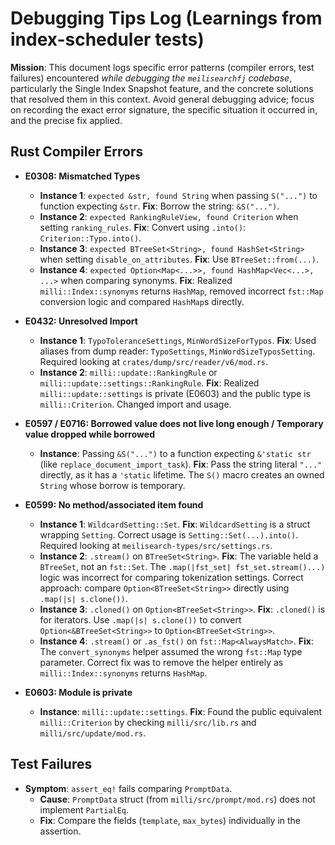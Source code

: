 # Debugging Tips Log (Learnings from index-scheduler tests)

**Mission**: This document logs specific error patterns (compiler errors, test failures) encountered *while debugging the `meilisearchfj` codebase*, particularly the Single Index Snapshot feature, and the concrete solutions that resolved them in this context. Avoid general debugging advice; focus on recording the exact error signature, the specific situation it occurred in, and the precise fix applied.

## Rust Compiler Errors

*   **E0308: Mismatched Types**
    *   **Instance 1**: `expected &str, found String` when passing `S("...")` to function expecting `&str`. **Fix**: Borrow the string: `&S("...")`.
    *   **Instance 2**: `expected RankingRuleView, found Criterion` when setting `ranking_rules`. **Fix**: Convert using `.into()`: `Criterion::Typo.into()`.
    *   **Instance 3**: `expected BTreeSet<String>, found HashSet<String>` when setting `disable_on_attributes`. **Fix**: Use `BTreeSet::from(...)`.
    *   **Instance 4**: `expected Option<Map<...>>, found HashMap<Vec<...>, ...>` when comparing synonyms. **Fix**: Realized `milli::Index::synonyms` returns `HashMap`, removed incorrect `fst::Map` conversion logic and compared `HashMap`s directly.

*   **E0432: Unresolved Import**
    *   **Instance 1**: `TypoToleranceSettings`, `MinWordSizeForTypos`. **Fix**: Used aliases from dump reader: `TypoSettings`, `MinWordSizeTyposSetting`. Required looking at `crates/dump/src/reader/v6/mod.rs`.
    *   **Instance 2**: `milli::update::RankingRule` or `milli::update::settings::RankingRule`. **Fix**: Realized `milli::update::settings` is private (E0603) and the public type is `milli::Criterion`. Changed import and usage.

*   **E0597 / E0716: Borrowed value does not live long enough / Temporary value dropped while borrowed**
    *   **Instance**: Passing `&S("...")` to a function expecting `&'static str` (like `replace_document_import_task`). **Fix**: Pass the string literal `"..."` directly, as it has a `'static` lifetime. The `S()` macro creates an owned `String` whose borrow is temporary.

*   **E0599: No method/associated item found**
    *   **Instance 1**: `WildcardSetting::Set`. **Fix**: `WildcardSetting` is a struct wrapping `Setting`. Correct usage is `Setting::Set(...).into()`. Required looking at `meilisearch-types/src/settings.rs`.
    *   **Instance 2**: `.stream()` on `BTreeSet<String>`. **Fix**: The variable held a `BTreeSet`, not an `fst::Set`. The `.map(|fst_set| fst_set.stream()...)` logic was incorrect for comparing tokenization settings. Correct approach: compare `Option<BTreeSet<String>>` directly using `.map(|s| s.clone())`.
    *   **Instance 3**: `.cloned()` on `Option<BTreeSet<String>>`. **Fix**: `.cloned()` is for iterators. Use `.map(|s| s.clone())` to convert `Option<&BTreeSet<String>>` to `Option<BTreeSet<String>>`.
    *   **Instance 4**: `.stream()` or `.as_fst()` on `fst::Map<AlwaysMatch>`. **Fix**: The `convert_synonyms` helper assumed the wrong `fst::Map` type parameter. Correct fix was to remove the helper entirely as `milli::Index::synonyms` returns `HashMap`.

*   **E0603: Module is private**
    *   **Instance**: `milli::update::settings`. **Fix**: Found the public equivalent `milli::Criterion` by checking `milli/src/lib.rs` and `milli/src/update/mod.rs`.

## Test Failures

*   **Symptom**: `assert_eq!` fails comparing `PromptData`.
    *   **Cause**: `PromptData` struct (from `milli/src/prompt/mod.rs`) does not implement `PartialEq`.
    *   **Fix**: Compare the fields (`template`, `max_bytes`) individually in the assertion.
